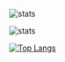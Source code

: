 ![stats](https://github-readme-stats.vercel.app/api?username=kuoann&theme=gruvbox&include_all_commits=true&count_private=true&show_icons=true&hide_border=true)

![stats](https://github-readme-streak-stats.herokuapp.com/?user=kuoann&theme=gruvbox&hide_border=true)

[![Top Langs](https://github-readme-stats.vercel.app/api/top-langs/?username=kuoann&layout=compact&theme=gruvbox&hide_border=true)](https://github.com/kuoann/github-readme-stats)
